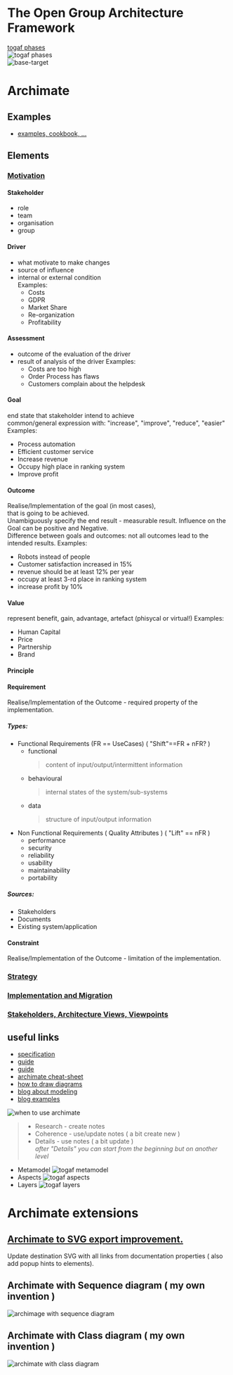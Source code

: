 # The Open Group Architecture Framework

[togaf phases](https://pubs.opengroup.org/togaf-standard/adm/chap03.html)    
![togaf phases](https://pubs.opengroup.org/togaf-standard/adm/Figures/a_vis.png)  
![base-target](https://i.postimg.cc/SxzC9f9z/togaf-base-target.png)  

# Archimate
## Examples
* [examples, cookbook, ... ](https://www.hosiaisluoma.fi/blog/category/archimate/)
## Elements

### [Motivation](https://pubs.opengroup.org/architecture/archimate32-doc/ch-Motivation-Elements.html)

#### **Stakeholder**  
* role
* team
* organisation
* group

#### **Driver**
* what motivate to make changes  
* source of influence
* internal or external condition   
Examples:
  * Costs
  * GDPR
  * Market Share
  * Re-organization 
  * Profitability

#### **Assessment**
* outcome of the evaluation of the driver  
* result of analysis of the driver
Examples:
  * Costs are too high
  * Order Process has flaws
  * Customers complain about the helpdesk

#### **Goal**  
end state that stakeholder intend to achieve  
common/general expression with: "increase", "improve", "reduce", "easier"
Examples:
  * Process automation
  * Efficient customer service
  * Increase revenue
  * Occupy high place in ranking system
  * Improve profit

#### **Outcome**  
Realise/Implementation of the goal (in most cases),  
that is going to be achieved.  
Unambiguously specify the end result - measurable result.
Influence on the Goal can be positive and Negative.  
Difference between goals and outcomes: not all outcomes lead to the intended results.
Examples:
  * Robots instead of people 
  * Customer satisfaction increased in 15%
  * revenue should be at least 12% per year
  * occupy at least 3-rd place in ranking system
  * increase profit by 10%  

#### **Value**
represent benefit, gain, advantage, artefact (phisycal or virtual!)
Examples:
  * Human Capital
  * Price
  * Partnership
  * Brand

#### **Principle**

#### **Requirement**  
Realise/Implementation of the Outcome - required property of the implementation.
##### Types:
* Functional Requirements (FR == UseCases) ( "Shift"==FR + nFR? )
  * functional
    > content of input/output/intermittent information
  * behavioural
    > internal states of the system/sub-systems
  * data
    > structure of input/output information
* Non Functional Requirements ( Quality Attributes ) ( "Lift" == nFR )
  * performance
  * security
  * reliability
  * usability
  * maintainability
  * portability
##### Sources:
* Stakeholders
* Documents
* Existing system/application 

#### **Constraint**
  Realise/Implementation of the Outcome - limitation of the implementation.

### [Strategy](https://pubs.opengroup.org/architecture/archimate32-doc/ch-Strategy-Layer.html)

### [Implementation and Migration](https://pubs.opengroup.org/architecture/archimate32-doc/ch-Implementation-and-Migration-Layer.html)

### [Stakeholders, Architecture Views, Viewpoints](https://pubs.opengroup.org/architecture/archimate32-doc/ch-Stakeholders-Architecture-Views-and-Viewpoints.html)

## useful links
* [specification](https://pubs.opengroup.org/architecture/archimate3-doc/)
* [guide](https://www.visual-paradigm.com/guide/archimate/full-archimate-viewpoints-guide/)
* [guide](https://archimate-community.pages.opengroup.org/workgroups/archimate-101/)
* [archimate cheat-sheet](https://gbruneau.github.io/ArchiMate/)
* [how to draw diagrams](https://www.visual-paradigm.com/support/documents/vpuserguide/4455/4409/86421_howtodrawarc.html)
* [blog about modeling](http://renewableplus.blogspot.com/2017/03/modeling-applications-technology-in.html)
* [blog examples](https://www.hosiaisluoma.fi/blog/archimate-examples/)

![when to use archimate](https://archimate-community.pages.opengroup.org/workgroups/archimate-101/part_1/images/why_6.png)
> * Research  -     create notes   
> * Coherence - use/update notes ( a bit create new ) 
> * Details   -        use notes ( a bit update )  
> *after "Details" you can start from the beginning but on another level*
* Metamodel
![togaf metamodel]( https://i.ibb.co/Z1QLbsp/archimate-metamodel.png)    
* Aspects
![togaf aspects]( https://i.ibb.co/42qsSws/archimate-meta-relations.png)    
* Layers
![togaf layers]( https://i.ibb.co/x1C2rhH/archimate-layers.png)    

# Archimate extensions 
## [Archimate to SVG export improvement.](https://github.com/cherkavi/python-utilities/tree/master/xml-archimate2svg)
Update destination SVG with all links from documentation properties ( also add popup hints to elements).

## Archimate with Sequence diagram ( my own invention )
![archimage with sequence diagram](https://i.ibb.co/W5shXP9/archimate-sequence-diagram.png)

## Archimate with Class diagram  ( my own invention )
![archimate with class diagram](https://i.ibb.co/rwH798t/archimate-with-class-diagrams.png)
